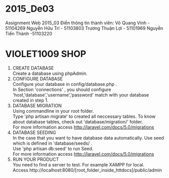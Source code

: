 # 2015_De03
Assignment Web 2015_03
Điền thông tin thành viên:
Võ Quang Vinh - 51104269
Nguyễn Hữu Trí - 51103803
Trương Thuận Lợi - 51101969
Nguyễn Tiến Thành -51103220
<br>
<h1>VIOLET1009 SHOP</h1>

1. CREATE DATABASE <br>
  Create a database using phpAdmin.  
2. CONFIGURE DATABASE<br>
  Configure your database in config/database.php . <br>
  In Section 'connections' , you should configure 'host,'database','username','password' match with your database created in step 1. <br>
3. DATABASE MIGRATION <br>
  Using commandline in your root folder. <br>
  Type 'php artisan migrate' to created all neccessary tables. To know about database tables, check out 'database/migration/' folder. <br>
  For more information access http://laravel.com/docs/5.0/migrations <br> 
4. DATABASE SEEDING <br>
  In the case that you want to have database data automatically. Use seed  which is defined in 'database/seeds/ . <br>
  Use 'php artisan db:seed' to run Seed. <br>
  For more information access http://laravel.com/docs/5.0/migrations <br>
5. RUN YOUR PRODUCT <br>
  You need to find a server to test. For example XAMPP for local. <br>
  Access http://localhost:8080/[root_folder_inside_httdocs]/public/admin <br>
  
